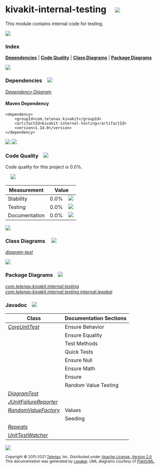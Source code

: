 [//]: # (start-user-text)



[//]: # (end-user-text)

# kivakit-internal-testing &nbsp;&nbsp; <img src="https://telenav.github.io/telenav-assets/images/icons/box-64.png" srcset="https://telenav.github.io/telenav-assets/images/icons/box-64-2x.png 2x"/>

This module contains internal code for testing.

<img src="https://telenav.github.io/telenav-assets/images/separators/horizontal-line-512.png" srcset="https://telenav.github.io/telenav-assets/images/separators/horizontal-line-512-2x.png 2x"/>

### Index



[**Dependencies**](#dependencies) | [**Code Quality**](#code-quality) | [**Class Diagrams**](#class-diagrams) | [**Package Diagrams**](#package-diagrams)

<img src="https://telenav.github.io/telenav-assets/images/separators/horizontal-line-512.png" srcset="https://telenav.github.io/telenav-assets/images/separators/horizontal-line-512-2x.png 2x"/>

### Dependencies <a name="dependencies"></a> &nbsp;&nbsp; <img src="https://telenav.github.io/telenav-assets/images/icons/dependencies-32.png" srcset="https://telenav.github.io/telenav-assets/images/icons/dependencies-32-2x.png 2x"/>

[*Dependency Diagram*](https://www.kivakit.org/1.14.0/lexakai/kivakit/kivakit-internal/testing/documentation/diagrams/dependencies.svg)

#### Maven Dependency

    <dependency>
        <groupId>com.telenav.kivakit</groupId>
        <artifactId>kivakit-internal-testing</artifactId>
        <version>1.14.0</version>
    </dependency>

<img src="https://telenav.github.io/telenav-assets/images/separators/horizontal-line-128.png" srcset="https://telenav.github.io/telenav-assets/images/separators/horizontal-line-128-2x.png 2x"/>

[//]: # (start-user-text)



[//]: # (end-user-text)

<img src="https://telenav.github.io/telenav-assets/images/separators/horizontal-line-128.png" srcset="https://telenav.github.io/telenav-assets/images/separators/horizontal-line-128-2x.png 2x"/>

### Code Quality <a name="code-quality"></a> &nbsp;&nbsp; <img src="https://telenav.github.io/telenav-assets/images/icons/ruler-32.png" srcset="https://telenav.github.io/telenav-assets/images/icons/ruler-32-2x.png 2x"/>

Code quality for this project is 0.0%.  
  
&nbsp; &nbsp; <img src="https://telenav.github.io/telenav-assets/images/meters/meter-0-96.png" srcset="https://telenav.github.io/telenav-assets/images/meters/meter-0-96-2x.png 2x"/>

| Measurement   | Value                    |
|---------------|--------------------------|
| Stability     | 0.0%&nbsp; &nbsp; <img src="https://telenav.github.io/telenav-assets/images/meters/meter-0-96.png" srcset="https://telenav.github.io/telenav-assets/images/meters/meter-0-96-2x.png 2x"/>     |
| Testing       | 0.0%&nbsp; &nbsp; <img src="https://telenav.github.io/telenav-assets/images/meters/meter-0-96.png" srcset="https://telenav.github.io/telenav-assets/images/meters/meter-0-96-2x.png 2x"/>       |
| Documentation | 0.0%&nbsp; &nbsp; <img src="https://telenav.github.io/telenav-assets/images/meters/meter-0-96.png" srcset="https://telenav.github.io/telenav-assets/images/meters/meter-0-96-2x.png 2x"/> |

<img src="https://telenav.github.io/telenav-assets/images/separators/horizontal-line-128.png" srcset="https://telenav.github.io/telenav-assets/images/separators/horizontal-line-128-2x.png 2x"/>

### Class Diagrams <a name="class-diagrams"></a> &nbsp; &nbsp; <img src="https://telenav.github.io/telenav-assets/images/icons/diagram-40.png" srcset="https://telenav.github.io/telenav-assets/images/icons/diagram-40-2x.png 2x"/>

[*diagram-test*](https://www.kivakit.org/1.14.0/lexakai/kivakit/kivakit-internal/testing/documentation/diagrams/diagram-test.svg)

<img src="https://telenav.github.io/telenav-assets/images/separators/horizontal-line-128.png" srcset="https://telenav.github.io/telenav-assets/images/separators/horizontal-line-128-2x.png 2x"/>

### Package Diagrams <a name="package-diagrams"></a> &nbsp;&nbsp; <img src="https://telenav.github.io/telenav-assets/images/icons/box-24.png" srcset="https://telenav.github.io/telenav-assets/images/icons/box-24-2x.png 2x"/>

[*com.telenav.kivakit.internal.testing*](https://www.kivakit.org/1.14.0/lexakai/kivakit/kivakit-internal/testing/documentation/diagrams/com.telenav.kivakit.internal.testing.svg)  
[*com.telenav.kivakit.internal.testing.internal.lexakai*](https://www.kivakit.org/1.14.0/lexakai/kivakit/kivakit-internal/testing/documentation/diagrams/com.telenav.kivakit.internal.testing.internal.lexakai.svg)

### Javadoc <a name="code-quality"></a> &nbsp;&nbsp; <img src="https://telenav.github.io/telenav-assets/images/icons/books-24.png" srcset="https://telenav.github.io/telenav-assets/images/icons/books-24-2x.png 2x"/>

| Class | Documentation Sections  |
|-------|-------------------------|
| [*CoreUnitTest*](https://www.kivakit.org/1.14.0/javadoc/kivakit/kivakit-internal-testing/com/telenav/kivakit/internal/testing/CoreUnitTest.html) | Ensure Behavior |  
| | Ensure Equality |  
| | Test Methods |  
| | Quick Tests |  
| | Ensure Null |  
| | Ensure Math |  
| | Ensure |  
| | Random Value Testing |  
| [*DiagramTest*](https://www.kivakit.org/1.14.0/javadoc/kivakit/kivakit-internal-testing/com/telenav/kivakit/internal/testing/internal/lexakai/DiagramTest.html) |  |  
| [*JUnitFailureReporter*](https://www.kivakit.org/1.14.0/javadoc/kivakit/kivakit-internal-testing/com/telenav/kivakit/internal/testing/JUnitFailureReporter.html) |  |  
| [*RandomValueFactory*](https://www.kivakit.org/1.14.0/javadoc/kivakit/kivakit-internal-testing/com/telenav/kivakit/internal/testing/RandomValueFactory.html) | Values |  
| | Seeding |  
| [*Repeats*](https://www.kivakit.org/1.14.0/javadoc/kivakit/kivakit-internal-testing/com/telenav/kivakit/internal/testing/Repeats.html) |  |  
| [*UnitTestWatcher*](https://www.kivakit.org/1.14.0/javadoc/kivakit/kivakit-internal-testing/com/telenav/kivakit/internal/testing/UnitTestWatcher.html) |  |  

[//]: # (start-user-text)



[//]: # (end-user-text)

<img src="https://telenav.github.io/telenav-assets/images/separators/horizontal-line-512.png" srcset="https://telenav.github.io/telenav-assets/images/separators/horizontal-line-512-2x.png 2x"/>

<sub>Copyright &#169; 2011-2021 [Telenav](https://telenav.com), Inc. Distributed under [Apache License, Version 2.0](LICENSE)</sub>  
<sub>This documentation was generated by [Lexakai](https://lexakai.org). UML diagrams courtesy of [PlantUML](https://plantuml.com).</sub>
